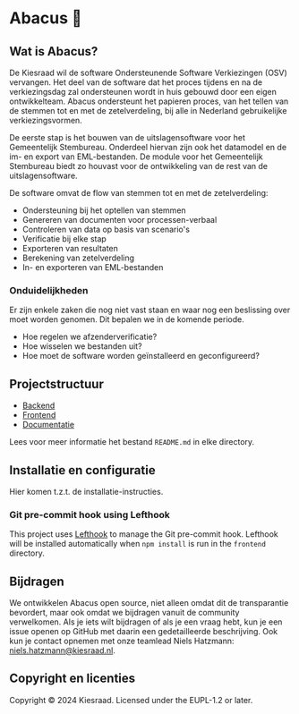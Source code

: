 # Abacus 🧮

## Wat is Abacus?

De Kiesraad wil de software Ondersteunende Software Verkiezingen (OSV) vervangen. Het deel van de software dat het
proces tijdens en na de verkiezingsdag zal ondersteunen wordt in huis gebouwd door een eigen ontwikkelteam.
Abacus ondersteunt het papieren proces, van het tellen van de stemmen tot en met de zetelverdeling, bij alle in
Nederland gebruikelijke verkiezingsvormen.

De eerste stap is het bouwen van de uitslagensoftware voor het Gemeentelijk Stembureau. Onderdeel hiervan zijn ook het
datamodel en de im- en export van EML-bestanden. De module voor het Gemeentelijk Stembureau biedt zo houvast voor de
ontwikkeling van de rest van de uitslagensoftware.

De software omvat de flow van stemmen tot en met de zetelverdeling:

- Ondersteuning bij het optellen van stemmen
- Genereren van documenten voor processen-verbaal
- Controleren van data op basis van scenario's
- Verificatie bij elke stap
- Exporteren van resultaten
- Berekening van zetelverdeling
- In- en exporteren van EML-bestanden

### Onduidelijkheden

Er zijn enkele zaken die nog niet vast staan en waar nog een beslissing over moet worden genomen. Dit bepalen we in de
komende periode.

- Hoe regelen we afzenderverificatie?
- Hoe wisselen we bestanden uit?
- Hoe moet de software worden geïnstalleerd en geconfigureerd?

## Projectstructuur

- [Backend](/backend/)
- [Frontend](/frontend/)
- [Documentatie](/documentatie/)

Lees voor meer informatie het bestand `README.md` in elke directory.

## Installatie en configuratie

Hier komen t.z.t. de installatie-instructies.

### Git pre-commit hook using Lefthook

This project uses [Lefthook] to manage the Git pre-commit hook. Lefthook will
be installed automatically when `npm install` is run in the `frontend`
directory.

[Lefthook]: https://github.com/evilmartians/lefthook

## Bijdragen

We ontwikkelen Abacus open source, niet alleen omdat dit de transparantie bevordert, maar ook omdat we bijdragen
vanuit de community verwelkomen. Als je iets wilt bijdragen of als je een vraag hebt, kun je een issue openen op GitHub
met daarin een gedetailleerde beschrijving. Ook kun je contact opnemen met onze teamlead Niels
Hatzmann: [niels.hatzmann@kiesraad.nl](mailto:niels.hatzmann@kiesraad.nl).

## Copyright en licenties

Copyright © 2024 Kiesraad. Licensed under the EUPL-1.2 or later.
